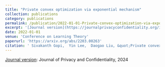 ```yaml
---
title: "Private convex optimization via exponential mechanism"
collection: publications
category: publications
permalink: /publication/2022-01-01-Private-convex-optimization-via-exponential-mechanism
excerpt: '[Journal version](https://journalprivacyconfidentiality.org/index.php/jpc/article/view/869): Journal of Privacy and Confidentiality, 2024'
date: 2022-01-01
venue: 'Conference on Learning Theory'
paperurl: 'https://arxiv.org/abs/2203.00263'
citation: ' Sivakanth Gopi,  Yin Lee,  Daogao Liu, &quot;Private convex optimization via exponential mechanism.&quot; Conference on Learning Theory, 2022.'
---
```

[Journal version](https://journalprivacyconfidentiality.org/index.php/jpc/article/view/869): Journal of Privacy and Confidentiality, 2024
